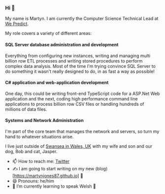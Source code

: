 ### Hi 👋

My name is Martyn. I am currently the Computer Science Technical Lead at [We Predict](https://www.wepredict.com).

My role covers a variety of different areas:

#### SQL Server database administration and development

Everything from configuring new instances, writing and managing multi billion row ETL processes and writing stored procedures to perform complex data analysis. Most of the time I'm trying convince SQL Server to do something it wasn't really designed to do, in as fast a way as possible!

#### C# application and web-application development

One day, this could be writing front-end TypeScript code for a ASP.Net Web application and the next, coding high performance command line applications to process billion row CSV files or handling hundreds of millions of data files.

#### Systems and Network Administration

I'm part of the core team that manages the network and servers, so turn my hand to whatever situations arise.

I live just outside of [Swansea in Wales, UK](https://www.google.com/maps/place/Swansea/@51.6255141,-3.9655064,14z/data=!3m1!4b1!4m5!3m4!1s0x486e45555a4e97b1:0x3d77128e2fe7cb74!8m2!3d51.62144!4d-3.943646) with my wife and son and our dog, Bob and cat, Jasper.

- 📫 How to reach me: [Twitter](https://www.twitter.com/thurboman)
- ✍️ I am going to start writing on my new (blog)[https://martynjones87.github.io] 🤞
- 😄 Pronouns: he/him
- 🌱 I’m currently learning to speak Welsh 🏴󠁧󠁢󠁷󠁬󠁳󠁿

<!--
**MartynJones87/MartynJones87** is a ✨ _special_ ✨ repository because its `README.md` (this file) appears on your GitHub profile.

Here are some ideas to get you started:

- 🔭 I’m currently working on ...
- 🌱 I’m currently learning ...
- 👯 I’m looking to collaborate on ...
- 🤔 I’m looking for help with ...
- 💬 Ask me about ...
- 📫 How to reach me: [Twitter](https://www.twitter.com/thurboman)
- 😄 Pronouns: he/him
- ⚡ Fun fact: ...
-->
